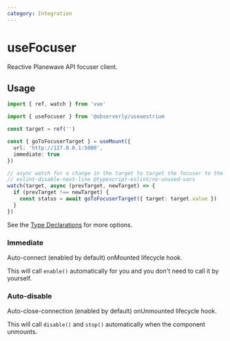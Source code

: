 ```yaml
---
category: Integration
---
```


# useFocuser

Reactive Planewave API focuser client.

## Usage

```ts
import { ref, watch } from 'vue'

import { useFocuser } from '@observerly/useaestrium

const target = ref('')

const { goToFocuserTarget } = useMount({
  url: 'http://127.0.0.1:5000',
  immediate: true
})

// async watch for a change in the target to target the focuser to the preferred target:
// eslint-disable-next-line @typescript-eslint/no-unused-vars
watch(target, async (prevTarget, newTarget) => {
  if (prevTarget !== newTarget) {
    const status = await goToFocuserTarget({ target: target.value })
  }
})
```

See the [Type Declarations](#type-declarations) for more options.

### Immediate

Auto-connect (enabled by default) onMounted lifecycle hook.

This will call `enable()` automatically for you and you don't need to call it by yourself.

### Auto-disable

Auto-close-connection (enabled by default) onUnmounted lifecycle hook.

This will call `disable()` and `stop()` automatically when the component unmounts.